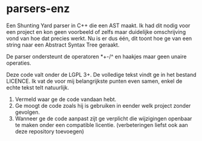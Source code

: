 # parsers-enz
Een Shunting Yard parser in C++ die een AST maakt. Ik had dit nodig voor
een project en kon geen voorbeeld of zelfs maar duidelijke omschrijving vond
van hoe dat precies werkt. Nu is er dus één, dit toont hoe ge van een string
naar een Abstract Syntax Tree geraakt.

De parser ondersteunt de operatoren \*+-/^ en haakjes maar geen unaire operaties.

Deze code valt onder de LGPL 3+. De volledige tekst vindt ge in het bestand
LICENCE. Ik vat de voor mij belangrijkste punten even samen, enkel de echte
tekst telt natuurlijk.

1. Vermeld waar ge de code vandaan hebt.
2. Ge moogt de code zoals hij is gebruiken in
   eender welk project zonder gevolgen.
3. Wanneer ge de code aanpast zijt ge verplicht die wijzigingen openbaar te
   maken onder een compatible licentie. (verbeteringen liefst ook aan deze
   repository toevoegen)


